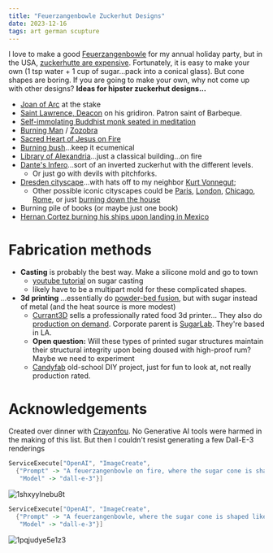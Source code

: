 ```yaml
---
title: "Feuerzangenbowle Zuckerhut Designs"
date: 2023-12-16
tags: art german scupture
---
```


I love to make a good [Feuerzangenbowle](https://thewinegetter.com/2015/02/10/feuerzangenbowle-and-how-to-make-your-own-zuckerhut/) for my annual holiday party, but in the USA, [zuckerhutte are expensive](https://amzn.to/3uVXJhz).  Fortunately, it is easy to make your own (1 tsp water + 1 cup of sugar...pack into a conical glass).  But cone shapes are boring. If you are going to make your own, why not come up with other designs? **Ideas for hipster zuckerhut designs...**

- [Joan of Arc](https://en.wikipedia.org/wiki/Joan_of_Arc) at the stake
- [Saint Lawrence, Deacon](https://en.wikipedia.org/wiki/Saint_Lawrence) on his gridiron. Patron saint of Barbeque.
- [Self-immolating Buddhist monk seated in meditation](https://rarehistoricalphotos.com/the-burning-monk-1963/)
- [Burning Man](https://images.app.goo.gl/PJswJ18iwJQ5UQJc6) / [Zozobra](https://burnzozobra.com)
- [Sacred Heart of Jesus on Fire](https://aleteia.org/2022/06/21/why-is-the-sacred-heart-on-fire/)
- [Burning bush](https://en.wikipedia.org/wiki/Burning_bush)...keep it ecumenical
- [Library of Alexandria](https://images.app.goo.gl/v196qZXdjnqgybAP8)...just a classical building...on fire
- [Dante's Infero](https://images.app.goo.gl/oynhPf4LnhYRR4M47)...sort of an inverted zuckerhut with the different levels.
    - Or just go with devils with pitchforks.
- [Dresden cityscape](https://images.app.goo.gl/HjbTfmWdJQTdACXx8)...with hats off to my neighbor [Kurt Vonnegut](https://en.wikipedia.org/wiki/Slaughterhouse-Five); 
    - Other possible iconic cityscapes could be [Paris](https://en.wikipedia.org/wiki/Paris_Is_Burning_(film)), [London](https://en.wikipedia.org/wiki/London%27s_Burning_(The_Clash_song)), [Chicago](https://en.wikipedia.org/wiki/Great_Chicago_Fire), [Rome](https://en.wikipedia.org/wiki/Great_Fire_of_Rome), or just [burning down the house](https://en.wikipedia.org/wiki/Burning_Down_the_House)
- Burning pile of books (or maybe just one book)
- [Hernan Cortez burning his ships upon landing in Mexico](https://www.jstor.org/stable/335707) 

# Fabrication methods

- **Casting** is probably the best way. Make a silicone mold and go to town
    - [youtube tutorial](https://www.youtube.com/watch?v=oZasLw05KpA) on sugar casting
    - likely have to be a multipart mold for these complicated shapes.
- **3d printing** ...essentially do [powder-bed fusion](https://www.lboro.ac.uk/research/amrg/about/the7categoriesofadditivemanufacturing/powderbedfusion/), but with sugar instead of metal (and the heat source is more modest)
    - [Currant3D](https://currant3d.com/currant-3d-printer) sells a professionally rated food 3d printer...  They also do [production on demand](https://currant3d.com/3d-printed-food). Corporate parent is [SugarLab](https://sugarlab3d.com/pages/tech). They're based in LA.
    - **Open question:** Will these types of printed sugar structures maintain their structural integrity upon being doused with high-proof rum?  Maybe we need to experiment
    - [Candyfab](https://candyfab.org/#cf6k) old-school DIY project, just for fun to look at, not really production rated.

# Acknowledgements

Created over dinner with [Crayonfou](https://crayonfou.com). No Generative AI tools were harmed in the making of this list. But then I couldn't resist generating a few Dall-E-3 renderings


```mathematica
ServiceExecute["OpenAI", "ImageCreate", 
  {"Prompt" -> "A feuerzangenbowle on fire, where the sugar cone is shaped like Joan of Arc made of sugar and on fire", 
   "Model" -> "dall-e-3"}]
```

![1shxyylnebu8t](/blog/images/2023/12/16/1shxyylnebu8t.png)

```mathematica
ServiceExecute["OpenAI", "ImageCreate", 
  {"Prompt" -> "A feuerzangenbowle, where the sugar cone is shaped like the skyline of dresden and is on fire", 
   "Model" -> "dall-e-3"}]
```

![1pqjudye5e1z3](/blog/images/2023/12/16/1pqjudye5e1z3.png)
